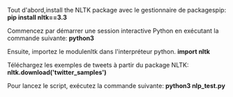 Tout d'abord,install the NLTK package avec le gestionnaire de packagespip: 
**pip install nltk==3.3**

Commencez par démarrer une session interactive Python en exécutant la commande suivante: 
**python3**

Ensuite, importez le modulenltk dans l'interpréteur python. 
**import nltk**

Téléchargez les exemples de tweets à partir du package NLTK: 
**nltk.download('twitter_samples')**

Pour lancez le script, exécutez la commande suivante:
**python3 nlp_test.py**